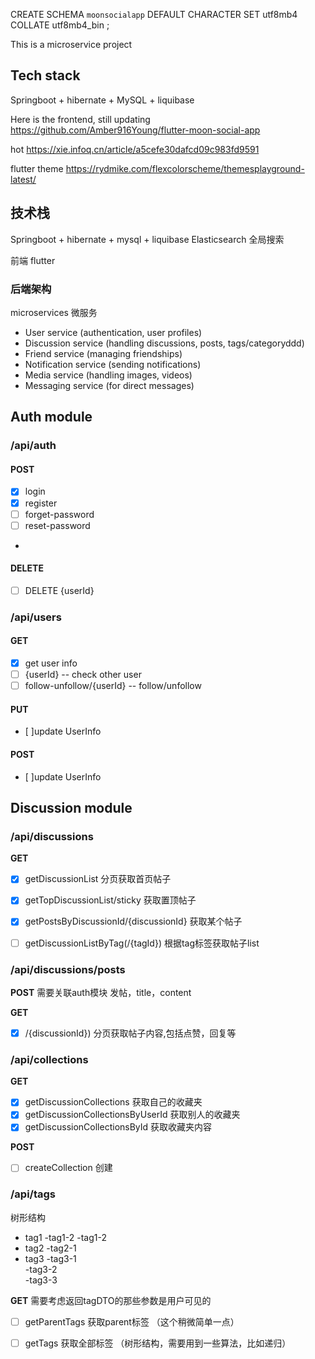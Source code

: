 CREATE SCHEMA `moonsocialapp` DEFAULT CHARACTER SET utf8mb4 COLLATE utf8mb4_bin ;

This is a microservice project

## Tech stack
Springboot + hibernate + MySQL + liquibase

Here is the frontend, still updating 
https://github.com/Amber916Young/flutter-moon-social-app

hot
https://xie.infoq.cn/article/a5cefe30dafcd09c983fd9591

flutter theme
https://rydmike.com/flexcolorscheme/themesplayground-latest/

## 技术栈
Springboot + hibernate + mysql + liquibase
Elasticsearch 全局搜索

前端 flutter

### 后端架构
microservices 微服务
- User service (authentication, user profiles)
- Discussion service (handling discussions, posts, tags/categoryddd)
- Friend service (managing friendships)
- Notification service (sending notifications)
- Media service (handling images, videos)
- Messaging service (for direct messages)

## Auth module

### /api/auth

#### POST

- [x] login
- [x] register
- [ ] forget-password
- [ ] reset-password
- 
#### DELETE
- [ ] DELETE {userId}

### /api/users

#### GET

- [x] get user info
- [ ] {userId}  -- check other user
- [ ] follow-unfollow/{userId}  -- follow/unfollow

#### PUT

- [ ]update UserInfo 

#### POST

- [ ]update UserInfo


## Discussion module

### /api/discussions 

**GET**
- [x] getDiscussionList 分页获取首页帖子
- [x] getTopDiscussionList/sticky  获取置顶帖子
- [x] getPostsByDiscussionId/{discussionId}  获取某个帖子
- [ ] getDiscussionListByTag(/{tagId}) 根据tag标签获取帖子list



### /api/discussions/posts

**POST**  需要关联auth模块
发帖，title，content

**GET**
- [x] /{discussionId}) 分页获取帖子内容,包括点赞，回复等


### /api/collections

**GET**
- [x] getDiscussionCollections 获取自己的收藏夹
- [x] getDiscussionCollectionsByUserId 获取别人的收藏夹
- [x] getDiscussionCollectionsById 获取收藏夹内容

**POST**
- [ ] createCollection 创建



### /api/tags
树形结构
- tag1
  -tag1-2
  -tag1-2
- tag2
  -tag2-1
- tag3
  -tag3-1           
  -tag3-2      
  -tag3-3


**GET**
需要考虑返回tagDTO的那些参数是用户可见的

- [ ] getParentTags 获取parent标签 （这个稍微简单一点）
- [ ] getTags 获取全部标签 （树形结构，需要用到一些算法，比如递归）

